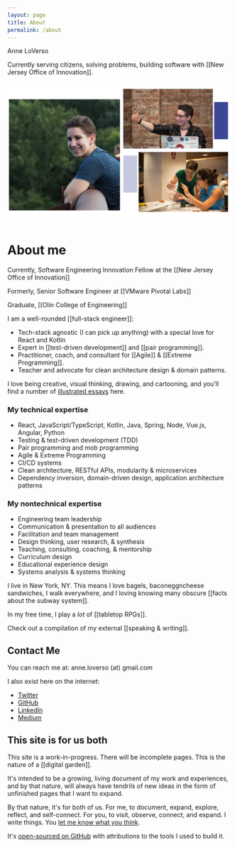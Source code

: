 ```yaml
---
layout: page
title: About
permalink: /about
---
```


<div class="fdr fw-mobile">
<div>

<div class="font-btm about-text">Anne LoVerso</div>
<div class="center">
<a href="https://twitter.com/AnneLoVerso" class="no-style">
    <i class="fab fa-twitter" title="twitter"></i>
  </a>
  <a href="https://github.com/aloverso" class="no-style">
    <i class="fab fa-github" title="github"></i>
  </a>
  <a href="http://www.linkedin.com/in/anneloverso" class="no-style">
    <i class="fab fa-linkedin-in" title="linkedin"></i>
  </a>
  <a href="https://medium.com/@AnneLoVerso" class="no-style">
    <i class="fab fa-medium-m" title="medium"></i>
  </a>
</div>
<p class="callout-box about-box narrower" markdown="1">
   Currently serving citizens, solving problems, building software with [[New Jersey Office of Innovation]].
</p>
</div>
<div class="mlm">

<img src="/assets/images/me.png">

</div>
</div>

# About me

Currently, Software Engineering Innovation Fellow at the [[New Jersey Office of Innovation]]

Formerly, Senior Software Engineer at [[VMware Pivotal Labs]]

Graduate, [[Olin College of Engineering]]

I am a well-rounded [[full-stack engineer]]:
- Tech-stack agnostic (I can pick up anything) with a special love for React and Kotlin
-  Expert in [[test-driven development]] and [[pair programming]].
-  Practitioner, coach, and consultant for [[Agile]] & [[Extreme Programming]].  
-  Teacher and advocate for clean architecture design & domain patterns.

I love being creative, visual thinking, drawing, and cartooning, and you'll find a number of <a class="internal-link" href="/notes#illustrations">illustrated essays</a> here.

<div class="fdr fw-mobile">
<div class="flex-half-mobile">
<div markdown="1">

### My technical expertise

- React, JavaScript/TypeScript, Kotlin, Java, Spring, Node, Vue.js, Angular, Python
- Testing & test-driven development (TDD)
- Pair programming and mob programming
- Agile & Extreme Programming
- CI/CD systems
- Clean architecture, RESTful APIs, modularity & microservices
- Dependency inversion, domain-driven design, application architecture patterns

</div>
</div>
<div>
<div markdown="1">

### My nontechnical expertise

- Engineering team leadership
- Communication & presentation to all audiences
- Facilitation and team management
- Design thinking, user research, & synthesis
- Teaching, consulting, coaching, & mentorship
- Curriculum design
- Educational experience design
- Systems analysis & systems thinking

</div>
</div>
</div>

<div class="narrower" markdown="1">

I live in New York, NY.  This means I love bagels, baconeggncheese sandwiches, 
I walk everywhere, and I loving knowing many obscure [[facts about the subway system]].

In my free time, I play a *lot* of [[tabletop RPGs]].

Check out a compilation of my external [[speaking & writing]].

</div>

## Contact Me
You can reach me at: anne.loverso (at) gmail.com

I also exist here on the internet:
- <i class="fab fa-twitter" title="twitter"></i> [Twitter](https://twitter.com/anneloverso)
-  <i class="fab fa-github" title="github"></i> [GitHub](https://github.com/aloverso)
- <i class="fab fa-linkedin-in" title="linkedin"></i> [LinkedIn](https://www.linkedin.com/in/anneloverso/)
- <i class="fab fa-medium-m" title="medium"></i> [Medium](https://medium.com/@anneloverso)

<div class="narrower" markdown="1">

## This site is for us both

This site is a work-in-progress. There will be incomplete pages. This is the nature of a [[digital garden]].

It's intended to be a growing, living document of my work and experiences, and by that nature, will always have tendrils of new ideas in the form of unfinished pages that I want to expand.

By that nature, it's for both of us. For me, to document, expand, explore, reflect, and self-connect. For you, to visit, observe, connect, and expand. I write things. You [let me know what you think](https://twitter.com/anneloverso).

It's [open-sourced on GitHub](https://github.com/aloverso/anneloverso.com) with attributions to the tools I used to build it.

</div>